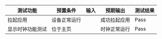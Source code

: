 |测试功能|预置条件|输入|预期输出|测试结果|
|--------------------------------|--------------------------------|--------------------------------|--------------------------------|--------------------------------|
|拉起应用|	设备正常运行|		|成功拉起应用|Pass|
|显示时钟功能测试|	位于主页|	|	时钟正常运行|Pass|
